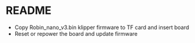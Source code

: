 # README
- Copy Robin_nano_v3.bin klipper firmware to TF card and insert board
- Reset or repower the board and update firmware